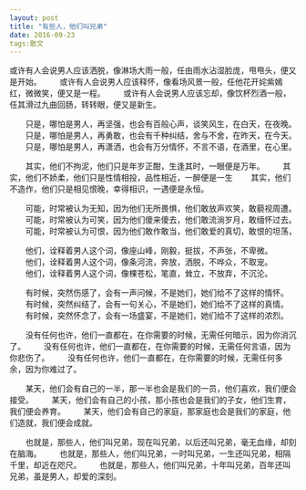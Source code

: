 ```yaml
---
layout: post
title: "有些人，他们叫兄弟"
date: 2016-09-23 
tags:散文   
---
```


或许有人会说男人应该洒脱，像淋场大雨一般，任由雨水沾湿脸庞，甩甩头，便又是开始。
　　或许有人会说男人应该释怀，像看场风景一般，任他花开姹紫嫣红，微微笑，便又是一程。
　　或许有人会说男人应该忘却，像饮杯烈酒一般，任其滑过九曲回肠，转转眼，便又是新生。

　　只是，哪怕是男人，再坚强，也会有百般心声，谈笑风生，在白天，在夜晚。
　　只是，哪怕是男人，再勇敢，也会有千种纠结，舍与不舍，在昨天，在今天。
　　只是，哪怕是男人，再潇洒，也会有万分情怀，不言不语，在酒里，在心里。

　　其实，他们不拘泥，他们只是年岁正酣，生逢其时，一眼便是万年。
　　其实，他们不娇柔，他们只是性情相投，品性相近，一醉便是一生
　　其实，他们不造作，他们只是相见恨晚，幸得相识，一遇便是永恒。

　　可能，时常被认为无知，因为他们无所畏惧，他们敢放声欢笑，敢藐视周遭。
　　可能，时常被认为可笑，因为他们傻来傻去，他们敢流淌岁月，敢缅怀过去。
　　可能，时常被认为可恨，因为他们敢作敢当，他们敢爱的真切，敢恨的坦荡，

　　他们，诠释着男人这个词，像座山峰，刚毅，挺拔，不声张，不卑微。
　　他们，诠释着男人这个词，像条河流，奔放，洒脱，不哗众，不取宠。
　　他们，诠释着男人这个词，像棵苍松，笔直，耸立，不放弃，不沉沦。

　　有时候，突然伤感了，会有一声问候，不是她们，她们给不了这样的情怀。
　　有时候，突然纠结了，会有一句关心，不是她们，她们给不了这样的真情。
　　有时候，突然怀念了，会有一场盛宴，不是她们，她们给不了这样的浓烈。

　　没有任何也许，他们一直都在，在你需要的时候，无需任何暗示，因为你消沉了。
　　没有任何也许，他们一直都在，在你需要的时候，无需任何言语，因为你悲伤了。
　　没有任何也许，他们一直都在，在你需要的时候，无需任何多余，因为你难过了。

　　某天，他们会有自己的一半，那一半也会是我们的一员，他们喜欢，我们便会接受。
　　某天，他们会有自己的小孩，那小孩也会是我们的子女，他们生育，我们便会养育。
　　某天，他们会有自己的家庭，那家庭也会是我们的家庭，他们造就，我们便会成就。

　　也就是，那些人，他们叫兄弟，现在叫兄弟，以后还叫兄弟，毫无血缘，却刻在脑海。
　　也就是，那些人，他们叫兄弟，一时叫兄弟，一生还叫兄弟，相隔千里，却近在咫尺。
　　也就是，那些人，他们叫兄弟，十年叫兄弟，百年还叫兄弟，虽是男人，却爱的深刻。
